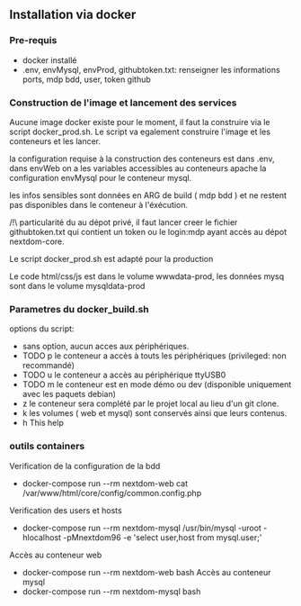 ## Installation via docker

### Pre-requis

- docker installé
- .env, envMysql, envProd, githubtoken.txt: renseigner les informations ports, mdp bdd, user, token github

### Construction de l'image et lancement des services 

Aucune image docker existe pour le moment, il faut la construire via le script docker_prod.sh. 
Le script va egalement construire l'image et les conteneurs et les lancer.

la configuration requise à la construction des conteneurs est dans .env, dans envWeb on a les variables accessibles au conteneurs apache
la configuration envMysql pour le conteneur mysql.

les infos sensibles sont données en ARG de build ( mdp bdd ) et ne restent pas disponibles dans le conteneur à l'éxécution.

/!\ particularité du au dépot privé, il faut lancer creer le fichier githubtoken.txt
qui contient un token ou le login:mdp ayant accès au dépot nextdom-core.

Le script docker_prod.sh est adapté pour la production

Le code html/css/js est dans le volume wwwdata-prod, les données mysq sont dans le volume mysqldata-prod

### Parametres du docker_build.sh

options du script:

*	sans option, aucun acces aux périphériques.
*	TODO p	le conteneur a accès à touts les périphériques (privileged: non recommandé)
*	TODO u	le conteneur a accès au périphérique ttyUSB0
*	TODO m	le conteneur est en mode démo ou dev (disponible uniquement avec les paquets debian)
*   z   le conteneur sera complété par le projet local au lieu d'un git clone.
*   k   les volumes ( web et mysql) sont conservés ainsi que leurs contenus.
*	h	This help

### outils containers

Verification de la configuration de la bdd
* docker-compose run --rm nextdom-web cat /var/www/html/core/config/common.config.php

Verification des users et hosts
* docker-compose run --rm nextdom-mysql /usr/bin/mysql -uroot -hlocalhost -pMnextdom96 -e 'select user,host from mysql.user;'

Accès au conteneur web
* docker-compose run --rm nextdom-web bash
Accès au conteneur mysql
* docker-compose run --rm nextdom-mysql bash

##